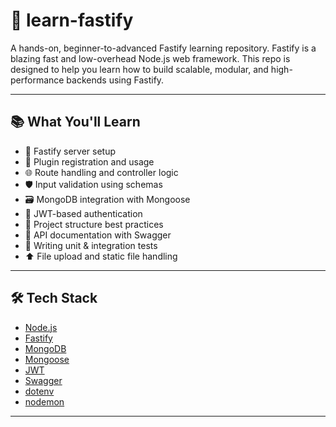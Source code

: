 # 🚀 learn-fastify

A hands-on, beginner-to-advanced Fastify learning repository. Fastify is a blazing fast and low-overhead Node.js web framework. This repo is designed to help you learn how to build scalable, modular, and high-performance backends using Fastify.

---

## 📚 What You'll Learn

- 🔧 Fastify server setup
- 🧩 Plugin registration and usage
- 🌐 Route handling and controller logic
- 🛡️ Input validation using schemas
- 🗃️ MongoDB integration with Mongoose
- 🔐 JWT-based authentication
- 📁 Project structure best practices
- 📄 API documentation with Swagger
- 🧪 Writing unit & integration tests
- ⬆️ File upload and static file handling

---

## 🛠️ Tech Stack

- [Node.js](https://nodejs.org/)
- [Fastify](https://www.fastify.io/)
- [MongoDB](https://www.mongodb.com/)
- [Mongoose](https://mongoosejs.com/)
- [JWT](https://jwt.io/)
- [Swagger](https://swagger.io/)
- [dotenv](https://www.npmjs.com/package/dotenv)
- [nodemon](https://www.npmjs.com/package/nodemon)

---
